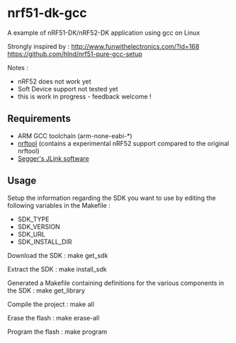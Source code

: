 # nrf51-dk-gcc
A example of nRF51-DK/nRF52-DK  application using gcc on Linux

Strongly inspired by :
http://www.funwithelectronics.com/?id=168
https://github.com/hlnd/nrf51-pure-gcc-setup

Notes :
   - nRF52 does not work yet
   - Soft Device support not tested yet
   - this is work in progress - feedback welcome !


## Requirements

- ARM GCC toolchain (arm-none-eabi-*)
- [nrftool](https://github.com/rbarzic/nrftool) (contains a experimental nRF52 support compared to the original nrftool)
- [Segger's JLink software](http://www.segger.com/jlink-software.html)

## Usage

Setup the information regarding the  SDK you want to use by editing the following variables in the Makefile :
- SDK_TYPE
- SDK_VERSION
- SDK_URL
- SDK_INSTALL_DIR

Download the SDK : make get_sdk

Extract the SDK : make install_sdk

Generated a Makefile containing definitions for the various components in the SDK : make get_library

Compile the project : make all

Erase the flash : make erase-all

Program the flash : make program




